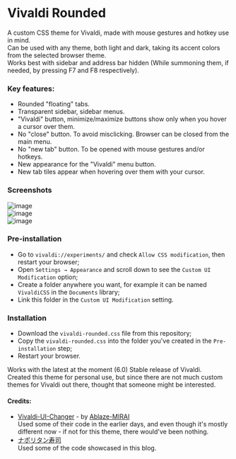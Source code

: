 # Vivaldi Rounded
A custom CSS theme for Vivaldi, made with mouse gestures and hotkey use in mind.   
Can be used with any theme, both light and dark, taking its accent colors from the selected browser theme.   
Works best with sidebar and address bar hidden (While summoning them, if needed, by pressing F7 and F8 respectively).   

### Key features:

* Rounded "floating" tabs.    
* Transparent sidebar, sidebar menus.    
* "Vivaldi" button, minimize/maximize buttons show only when you hover a cursor over them.    
* No "close" button. To avoid misclicking. Browser can be closed from the main menu.    
* No "new tab" button. To be opened with mouse gestures and/or hotkeys.    
* New appearance for the "Vivaldi" menu button.    
* New tab tiles appear when hovering over them with your cursor.

### Screenshots   

![image](https://user-images.githubusercontent.com/118981482/236802451-27d23044-90b3-4cb7-a3f2-8a1ea5dfe037.png)    
![image](https://user-images.githubusercontent.com/118981482/236802482-ebbb3a8e-1f8d-49e6-88ad-5be2c0cb82f6.png)    
![image](https://user-images.githubusercontent.com/118981482/236803153-167f7a18-8c86-46d8-a5be-f8978e92512f.png)

### Pre-installation     
* Go to `vivaldi://experiments/`  and check `Allow CSS modification`, then restart your browser;     
* Open `Settings → Appearance` and scroll down to see the `Custom UI Modification` option;    
* Create a folder anywhere you want, for example it can be named `VivaldiCSS` in the `Documents` library;     
* Link this folder in the `Custom UI Modification` setting.    
### Installation    
* Download the `vivaldi-rounded.css` file from this repository;    
* Copy the `vivaldi-rounded.css` into the folder you've created in the `Pre-installation` step;     
* Restart your browser.

Works with the latest at the moment (6.0) Stable release of Vivaldi.    
Created this theme for personal use, but since there are not much custom themes for Vivaldi out there, thought that someone might be interested.

#### Credits:    

* [Vivaldi-UI-Changer](https://github.com/Ablaze-MIRAI/Vivaldi-UI-Changer) - by [Ablaze-MIRAI](https://github.com/Ablaze-MIRAI)    
Used some of their code in the earlier days, and even though it's mostly different now - if not for this theme, there would've been nothing.    
* [ナポリタン寿司](https://www.naporitansushi.com/)     
Used some of the code showcased in this blog.
